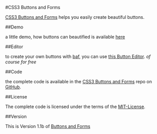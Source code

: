 #CSS3 Buttons and Forms

[CSS3 Buttons and Forms](https://github.com/SimonWaldherr/buttons-and-forms) helps you easily create beautiful buttons.

##Demo

a little demo, how buttons can beautified is available [here](http://simonwaldherr.github.com/buttons-and-forms/demo/)

##Editor

to create your own buttons with [baf](https://github.com/SimonWaldherr/buttons-and-forms), you can use [this Button Editor](http://simonwaldherr.github.com/buttons-and-forms/editor/). *of course for free*

##Code

the complete code is available in the [CSS3 Buttons and Forms](https://github.com/SimonWaldherr/buttons-and-forms) repo on [GitHub](https://github.com/).

##License

The complete code is licensed under the terms of the [MIT-License](https://github.com/SimonWaldherr/buttons-and-forms/LICENSE.md).

##Version

This is Version 1.1b of [Buttons and Forms](https://github.com/SimonWaldherr/buttons-and-forms)
